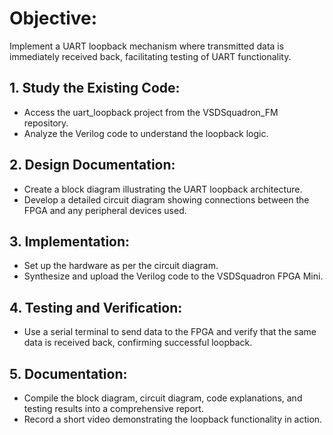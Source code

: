# **Objective:** 
Implement a UART loopback mechanism where transmitted data is immediately received back, facilitating testing of UART functionality.

## 1.	Study the Existing Code:
  -	Access the uart_loopback project from the VSDSquadron_FM repository.
  -	Analyze the Verilog code to understand the loopback logic.

## 2.	Design Documentation:
  -	Create a block diagram illustrating the UART loopback architecture.
  -	Develop a detailed circuit diagram showing connections between the FPGA and any peripheral devices used.

## 3.	Implementation:
  -	Set up the hardware as per the circuit diagram.
  -	Synthesize and upload the Verilog code to the VSDSquadron FPGA Mini.

## 4.	Testing and Verification:
  -	Use a serial terminal to send data to the FPGA and verify that the same data is received back, confirming successful loopback.

## 5.	Documentation:
  -	Compile the block diagram, circuit diagram, code explanations, and testing results into a comprehensive report.
  -	Record a short video demonstrating the loopback functionality in action.


